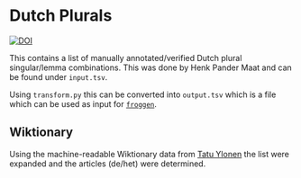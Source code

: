 # Dutch Plurals

[![DOI](https://zenodo.org/badge/694572139.svg)](https://zenodo.org/doi/10.5281/zenodo.10491765)

This contains a list of manually annotated/verified Dutch plural singular/lemma combinations. This was done by Henk Pander Maat and can be found under `input.tsv`.

Using `transform.py` this can be converted into `output.tsv` which is a file which can be used as input for [`froggen`](https://frognlp.readthedocs.io/en/latest/advanced.html).

## Wiktionary

Using the machine-readable Wiktionary data from [Tatu Ylonen](https://kaikki.org/dictionary/Dutch/pos-noun/index.html) the list were expanded and the articles (de/het) were determined.
